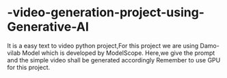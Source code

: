 # -video-generation-project-using-Generative-AI
It is a easy text to video python project,For this project we are using Damo-vilab Model which is developed by ModelScope.
Here,we give the prompt and the simple video shall be generated accordingly
Remember to use GPU for this project.
